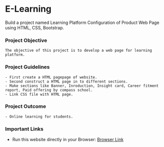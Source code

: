 # E-Learning
Build a project named Learning Platform Configuration of Product Web Page using HTML, CSS, Bootstrap.

### Project Objective

```
The objective of this project is to develop a web page for learning platform.
```

### Project Guidelines

```
- First create a HTML pagepage of website. 
- Second construct a HTML page in to different sections.
- Make sections like Banner, Inroduction, Insight card, Career fitment report, Paid offering by compass school.
- Link CSS file with HTML page. 
```

### Project Outcome

```
- Online learning for students.
```

### Important Links

- Run this website directly in your Browser: [Browser Link](https://github.com/Sharath-Sabbani/E-Learning/blob/main/index.html)
